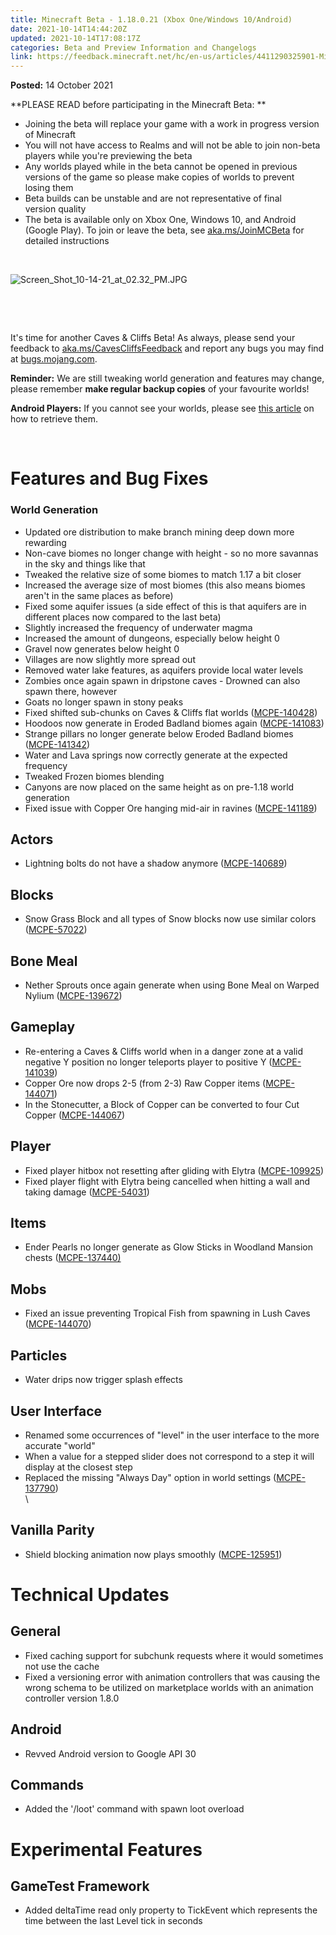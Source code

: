```yaml
---
title: Minecraft Beta - 1.18.0.21 (Xbox One/Windows 10/Android)
date: 2021-10-14T14:44:20Z
updated: 2021-10-14T17:08:17Z
categories: Beta and Preview Information and Changelogs
link: https://feedback.minecraft.net/hc/en-us/articles/4411290325901-Minecraft-Beta-1-18-0-21-Xbox-One-Windows-10-Android-
---
```


**Posted:** 14 October 2021

**PLEASE READ before participating in the Minecraft Beta: **

-   Joining the beta will replace your game with a work in progress version of Minecraft 
-   You will not have access to Realms and will not be able to join non-beta players while you\'re previewing the beta
-   Any worlds played while in the beta cannot be opened in previous versions of the game so please make copies of worlds to prevent losing them 
-   Beta builds can be unstable and are not representative of final version quality 
-   The beta is available only on Xbox One, Windows 10, and Android (Google Play). To join or leave the beta, see [aka.ms/JoinMCBeta](https://aka.ms/JoinMCBeta) for detailed instructions

 

![Screen_Shot_10-14-21_at_02.32_PM.JPG](https://feedback.minecraft.net/hc/article_attachments/4411290305037/Screen_Shot_10-14-21_at_02.32_PM.JPG)

 

 

It\'s time for another Caves & Cliffs Beta! As always, please send your feedback to [aka.ms/CavesCliffsFeedback](http://aka.ms/CavesCliffsFeedback) and report any bugs you may find at [bugs.mojang.com](http://bugs.mojang.com/).

**Reminder:** We are still tweaking world generation and features may change, please remember **make regular backup copies** of your favourite worlds!

**Android Players:** If you cannot see your worlds, please see [this article](https://help.minecraft.net/hc/en-us/articles/4411299967629) on how to retrieve them.

 

# **Features and Bug Fixes**

### **World Generation**

-   Updated ore distribution to make branch mining deep down more rewarding
-   Non-cave biomes no longer change with height - so no more savannas in the sky and things like that
-   Tweaked the relative size of some biomes to match 1.17 a bit closer
-   Increased the average size of most biomes (this also means biomes aren\'t in the same places as before)
-   Fixed some aquifer issues (a side effect of this is that aquifers are in different places now compared to the last beta)
-   Slightly increased the frequency of underwater magma
-   Increased the amount of dungeons, especially below height 0
-   Gravel now generates below height 0
-   Villages are now slightly more spread out
-   Removed water lake features, as aquifers provide local water levels
-   Zombies once again spawn in dripstone caves - Drowned can also spawn there, however
-   Goats no longer spawn in stony peaks ​
-   Fixed shifted sub-chunks on Caves & Cliffs flat worlds ([MCPE-140428](https://bugs.mojang.com/browse/MCPE-140428))
-   Hoodoos now generate in Eroded Badland biomes again ([MCPE-141083](https://bugs.mojang.com/browse/MCPE-141083))
-   Strange pillars no longer generate below Eroded Badland biomes ([MCPE-141342](https://bugs.mojang.com/browse/MCPE-141342))
-   Water and Lava springs now correctly generate at the expected frequency
-   Tweaked Frozen biomes blending
-   Canyons are now placed on the same height as on pre-1.18 world generation
-   Fixed issue with Copper Ore hanging mid-air in ravines ([MCPE-141189](https://bugs.mojang.com/browse/MCPE-141189))

## **Actors**

-   Lightning bolts do not have a shadow anymore ([MCPE-140689](https://bugs.mojang.com/browse/MCPE-140689))

## **Blocks**

-   Snow Grass Block and all types of Snow blocks now use similar colors ([MCPE-57022](https://bugs.mojang.com/browse/MCPE-57022))

## **Bone Meal**

-   Nether Sprouts once again generate when using Bone Meal on Warped Nylium ([MCPE-139672](https://bugs.mojang.com/browse/MCPE-139672))

## **Gameplay**

-   Re-entering a Caves & Cliffs world when in a danger zone at a valid negative Y position no longer teleports player to positive Y ([MCPE-141039](https://bugs.mojang.com/browse/MCPE-141039))
-   Copper Ore now drops 2-5 (from 2-3) Raw Copper items ([MCPE-144071](https://bugs.mojang.com/browse/MCPE-144071))
-   In the Stonecutter, a Block of Copper can be converted to four Cut Copper ([MCPE-144067](https://bugs.mojang.com/browse/MCPE-144067))

## **Player**

-   Fixed player hitbox not resetting after gliding with Elytra ([MCPE-109925](https://bugs.mojang.com/browse/MCPE-109925))
-   Fixed player flight with Elytra being cancelled when hitting a wall and taking damage ([MCPE-54031](https://bugs.mojang.com/browse/MCPE-54031))

## **Items**

-   Ender Pearls no longer generate as Glow Sticks in Woodland Mansion chests ([MCPE-137440)](https://bugs.mojang.com/browse/MCPE-137440)

## **Mobs**

-   Fixed an issue preventing Tropical Fish from spawning in Lush Caves ([MCPE-144070](https://bugs.mojang.com/browse/MCPE-144070))

## **Particles**

-   Water drips now trigger splash effects

## **User Interface**

-   Renamed some occurrences of \"level\" in the user interface to the more accurate \"world\"
-   When a value for a stepped slider does not correspond to a step it will display at the closest step
-   Replaced the missing \"Always Day\" option in world settings ([MCPE-137790](https://bugs.mojang.com/browse/MCPE-137790))\
    \

## **Vanilla Parity**

-   Shield blocking animation now plays smoothly ([MCPE-125951](https://bugs.mojang.com/browse/MCPE-125951))

# **Technical Updates**

## **General**

-   Fixed caching support for subchunk requests where it would sometimes not use the cache
-   Fixed a versioning error with animation controllers that was causing the wrong schema to be utilized on marketplace worlds with an animation controller version 1.8.0

## **Android**

-   Revved Android version to Google API 30

## **Commands**

-   Added the \'/loot\' command with spawn loot overload

# **Experimental Features**

## **GameTest Framework**

-   Added deltaTime read only property to TickEvent which represents the time between the last Level tick in seconds
